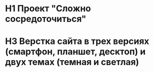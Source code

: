 # H1 Проект "Сложно сосредоточиться"
# H3 Верстка сайта в трех версиях (смартфон, планшет, десктоп) и двух темах (темная и светлая)
